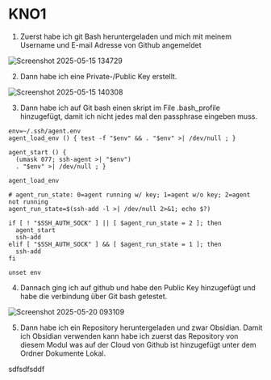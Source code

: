 # KNO1

1. Zuerst habe ich git Bash heruntergeladen und mich mit meinem Username und E-mail Adresse von Github angemeldet

![Screenshot 2025-05-15 134729](https://github.com/user-attachments/assets/0ca32d9f-0bed-4b1f-b67b-1a8e85e9b925)

2. Dann habe ich eine Private-/Public Key erstellt.

![Screenshot 2025-05-15 140308](https://github.com/user-attachments/assets/2ddfbf67-6a90-4638-ba8d-e87c3cb40b43)


3. Dann habe ich auf Git bash einen skript im File .bash_profile hinzugefügt, damit ich nicht jedes mal den passphrase eingeben muss.

```
env=~/.ssh/agent.env
agent_load_env () { test -f "$env" && . "$env" >| /dev/null ; }

agent_start () {
  (umask 077; ssh-agent >| "$env")
  . "$env" >| /dev/null ; }

agent_load_env

# agent_run_state: 0=agent running w/ key; 1=agent w/o key; 2=agent not running
agent_run_state=$(ssh-add -l >| /dev/null 2>&1; echo $?)

if [ ! "$SSH_AUTH_SOCK" ] || [ $agent_run_state = 2 ]; then
  agent_start
  ssh-add
elif [ "$SSH_AUTH_SOCK" ] && [ $agent_run_state = 1 ]; then
  ssh-add
fi

unset env

```



4. Dannach ging ich auf github und habe den Public Key hinzugefügt und habe die verbindung über Git bash getestet.

![Screenshot 2025-05-20 093109](https://github.com/user-attachments/assets/462d22a7-2b99-4c05-a586-c5cd5b17039f)

5.  Dann habe ich ein Repository heruntergeladen und zwar Obsidian. Damit ich Obsidian verwenden kann habe ich zuerst das Repository von diesem Modul was auf der Cloud von Github ist hinzugefügt unter dem Ordner Dokumente Lokal.


sdfsdfsddf
